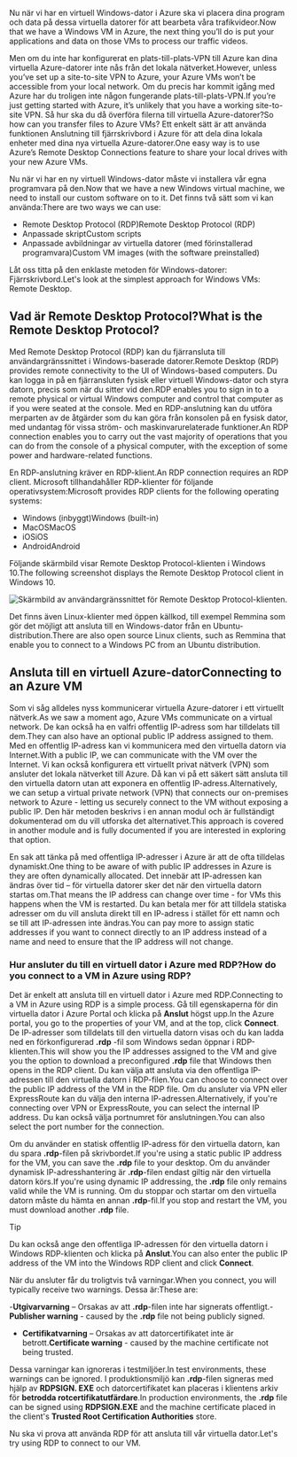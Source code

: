 <span data-ttu-id="89934-101">Nu när vi har en virtuell Windows-dator i Azure ska vi placera dina program och data på dessa virtuella datorer för att bearbeta våra trafikvideor.</span><span class="sxs-lookup"><span data-stu-id="89934-101">Now that we have a Windows VM in Azure, the next thing you’ll do is put your applications and data on those VMs to process our traffic videos.</span></span> 

<span data-ttu-id="89934-102">Men om du inte har konfigurerat en plats-till-plats-VPN till Azure kan dina virtuella Azure-datorer inte nås från det lokala nätverket.</span><span class="sxs-lookup"><span data-stu-id="89934-102">However, unless you’ve set up a site-to-site VPN to Azure, your Azure VMs won’t be accessible from your local network.</span></span> <span data-ttu-id="89934-103">Om du precis har kommit igång med Azure har du troligen inte någon fungerande plats-till-plats-VPN.</span><span class="sxs-lookup"><span data-stu-id="89934-103">If you’re just getting started with Azure, it’s unlikely that you have a working site-to-site VPN.</span></span> <span data-ttu-id="89934-104">Så hur ska du då överföra filerna till virtuella Azure-datorer?</span><span class="sxs-lookup"><span data-stu-id="89934-104">So how can you transfer files to Azure VMs?</span></span> <span data-ttu-id="89934-105">Ett enkelt sätt är att använda funktionen Anslutning till fjärrskrivbord i Azure för att dela dina lokala enheter med dina nya virtuella Azure-datorer.</span><span class="sxs-lookup"><span data-stu-id="89934-105">One easy way is to use Azure’s Remote Desktop Connections feature to share your local drives with your new Azure VMs.</span></span>

<span data-ttu-id="89934-106">Nu när vi har en ny virtuell Windows-dator måste vi installera vår egna programvara på den.</span><span class="sxs-lookup"><span data-stu-id="89934-106">Now that we have a new Windows virtual machine, we need to install our custom software on to it.</span></span> <span data-ttu-id="89934-107">Det finns två sätt som vi kan använda:</span><span class="sxs-lookup"><span data-stu-id="89934-107">There are two ways we can use:</span></span>

- <span data-ttu-id="89934-108">Remote Desktop Protocol (RDP)</span><span class="sxs-lookup"><span data-stu-id="89934-108">Remote Desktop Protocol (RDP)</span></span>
- <span data-ttu-id="89934-109">Anpassade skript</span><span class="sxs-lookup"><span data-stu-id="89934-109">Custom scripts</span></span>
- <span data-ttu-id="89934-110">Anpassade avbildningar av virtuella datorer (med förinstallerad programvara)</span><span class="sxs-lookup"><span data-stu-id="89934-110">Custom VM images (with the software preinstalled)</span></span>

<span data-ttu-id="89934-111">Låt oss titta på den enklaste metoden för Windows-datorer: Fjärrskrivbord.</span><span class="sxs-lookup"><span data-stu-id="89934-111">Let's look at the simplest approach for Windows VMs: Remote Desktop.</span></span>

## <a name="what-is-the-remote-desktop-protocol"></a><span data-ttu-id="89934-112">Vad är Remote Desktop Protocol?</span><span class="sxs-lookup"><span data-stu-id="89934-112">What is the Remote Desktop Protocol?</span></span>

<span data-ttu-id="89934-113">Med Remote Desktop Protocol (RDP) kan du fjärransluta till användargränssnittet i Windows-baserade datorer.</span><span class="sxs-lookup"><span data-stu-id="89934-113">Remote Desktop (RDP) provides remote connectivity to the UI of Windows-based computers.</span></span> <span data-ttu-id="89934-114">Du kan logga in på en fjärransluten fysisk eller virtuell Windows-dator och styra datorn, precis som när du sitter vid den.</span><span class="sxs-lookup"><span data-stu-id="89934-114">RDP enables you to sign in to a remote physical or virtual Windows computer and control that computer as if you were seated at the console.</span></span> <span data-ttu-id="89934-115">Med en RDP-anslutning kan du utföra merparten av de åtgärder som du kan göra från konsolen på en fysisk dator, med undantag för vissa ström- och maskinvarurelaterade funktioner.</span><span class="sxs-lookup"><span data-stu-id="89934-115">An RDP connection enables you to carry out the vast majority of operations that you can do from the console of a physical computer, with the exception of some power and hardware-related functions.</span></span>

<span data-ttu-id="89934-116">En RDP-anslutning kräver en RDP-klient.</span><span class="sxs-lookup"><span data-stu-id="89934-116">An RDP connection requires an RDP client.</span></span> <span data-ttu-id="89934-117">Microsoft tillhandahåller RDP-klienter för följande operativsystem:</span><span class="sxs-lookup"><span data-stu-id="89934-117">Microsoft provides RDP clients for the following operating systems:</span></span>

- <span data-ttu-id="89934-118">Windows (inbyggt)</span><span class="sxs-lookup"><span data-stu-id="89934-118">Windows (built-in)</span></span>
- <span data-ttu-id="89934-119">MacOS</span><span class="sxs-lookup"><span data-stu-id="89934-119">MacOS</span></span>
- <span data-ttu-id="89934-120">iOS</span><span class="sxs-lookup"><span data-stu-id="89934-120">iOS</span></span>
- <span data-ttu-id="89934-121">Android</span><span class="sxs-lookup"><span data-stu-id="89934-121">Android</span></span>

<span data-ttu-id="89934-122">Följande skärmbild visar Remote Desktop Protocol-klienten i Windows 10.</span><span class="sxs-lookup"><span data-stu-id="89934-122">The following screenshot displays the Remote Desktop Protocol client in Windows 10.</span></span>

![Skärmbild av användargränssnittet för Remote Desktop Protocol-klienten.](../media/4-rdp-client.png)

<span data-ttu-id="89934-124">Det finns även Linux-klienter med öppen källkod, till exempel Remmina som gör det möjligt att ansluta till en Windows-dator från en Ubuntu-distribution.</span><span class="sxs-lookup"><span data-stu-id="89934-124">There are also open source Linux clients, such as Remmina that enable you to connect to a Windows PC from an Ubuntu distribution.</span></span>

## <a name="connecting-to-an-azure-vm"></a><span data-ttu-id="89934-125">Ansluta till en virtuell Azure-dator</span><span class="sxs-lookup"><span data-stu-id="89934-125">Connecting to an Azure VM</span></span>

<span data-ttu-id="89934-126">Som vi såg alldeles nyss kommunicerar virtuella Azure-datorer i ett virtuellt nätverk.</span><span class="sxs-lookup"><span data-stu-id="89934-126">As we saw a moment ago, Azure VMs communicate on a virtual network.</span></span> <span data-ttu-id="89934-127">De kan också ha en valfri offentlig IP-adress som har tilldelats till dem.</span><span class="sxs-lookup"><span data-stu-id="89934-127">They can also have an optional public IP address assigned to them.</span></span> <span data-ttu-id="89934-128">Med en offentlig IP-adress kan vi kommunicera med den virtuella datorn via Internet.</span><span class="sxs-lookup"><span data-stu-id="89934-128">With a public IP, we can communicate with the VM over the Internet.</span></span> <span data-ttu-id="89934-129">Vi kan också konfigurera ett virtuellt privat nätverk (VPN) som ansluter det lokala nätverket till Azure. Då kan vi på ett säkert sätt ansluta till den virtuella datorn utan att exponera en offentlig IP-adress.</span><span class="sxs-lookup"><span data-stu-id="89934-129">Alternatively, we can setup a virtual private network (VPN) that connects our on-premises network to Azure - letting us securely connect to the VM without exposing a public IP.</span></span> <span data-ttu-id="89934-130">Den här metoden beskrivs i en annan modul och är fullständigt dokumenterad om du vill utforska det alternativet.</span><span class="sxs-lookup"><span data-stu-id="89934-130">This approach is covered in another module and is fully documented if you are interested in exploring that option.</span></span>

<span data-ttu-id="89934-131">En sak att tänka på med offentliga IP-adresser i Azure är att de ofta tilldelas dynamiskt.</span><span class="sxs-lookup"><span data-stu-id="89934-131">One thing to be aware of with public IP addresses in Azure is they are often dynamically allocated.</span></span> <span data-ttu-id="89934-132">Det innebär att IP-adressen kan ändras över tid – för virtuella datorer sker det när den virtuella datorn startas om.</span><span class="sxs-lookup"><span data-stu-id="89934-132">That means the IP address can change over time - for VMs this happens when the VM is restarted.</span></span> <span data-ttu-id="89934-133">Du kan betala mer för att tilldela statiska adresser om du vill ansluta direkt till en IP-adress i stället för ett namn och se till att IP-adressen inte ändras.</span><span class="sxs-lookup"><span data-stu-id="89934-133">You can pay more to assign static addresses if you want to connect directly to an IP address instead of a name and need to ensure that the IP address will not change.</span></span>

### <a name="how-do-you-connect-to-a-vm-in-azure-using-rdp"></a><span data-ttu-id="89934-134">Hur ansluter du till en virtuell dator i Azure med RDP?</span><span class="sxs-lookup"><span data-stu-id="89934-134">How do you connect to a VM in Azure using RDP?</span></span>

<span data-ttu-id="89934-135">Det är enkelt att ansluta till en virtuell dator i Azure med RDP.</span><span class="sxs-lookup"><span data-stu-id="89934-135">Connecting to a VM in Azure using RDP is a simple process.</span></span> <span data-ttu-id="89934-136">Gå till egenskaperna för din virtuella dator i Azure Portal och klicka på **Anslut** högst upp.</span><span class="sxs-lookup"><span data-stu-id="89934-136">In the Azure portal, you go to the properties of your VM, and at the top, click **Connect**.</span></span> <span data-ttu-id="89934-137">De IP-adresser som tilldelats till den virtuella datorn visas och du kan ladda ned en förkonfigurerad **.rdp** -fil som Windows sedan öppnar i RDP-klienten.</span><span class="sxs-lookup"><span data-stu-id="89934-137">This will show you the IP addresses assigned to the VM and give you the option to download a preconfigured **.rdp** file that Windows then opens in the RDP client.</span></span> <span data-ttu-id="89934-138">Du kan välja att ansluta via den offentliga IP-adressen till den virtuella datorn i RDP-filen.</span><span class="sxs-lookup"><span data-stu-id="89934-138">You can choose to connect over the public IP address of the VM in the RDP file.</span></span> <span data-ttu-id="89934-139">Om du ansluter via VPN eller ExpressRoute kan du välja den interna IP-adressen.</span><span class="sxs-lookup"><span data-stu-id="89934-139">Alternatively, if you're connecting over VPN or ExpressRoute, you can select the internal IP address.</span></span> <span data-ttu-id="89934-140">Du kan också välja portnumret för anslutningen.</span><span class="sxs-lookup"><span data-stu-id="89934-140">You can also select the port number for the connection.</span></span>

<span data-ttu-id="89934-141">Om du använder en statisk offentlig IP-adress för den virtuella datorn, kan du spara **.rdp**-filen på skrivbordet.</span><span class="sxs-lookup"><span data-stu-id="89934-141">If you're using a static public IP address for the VM, you can save the **.rdp** file to your desktop.</span></span> <span data-ttu-id="89934-142">Om du använder dynamisk IP-adresshantering är **.rdp**-filen endast giltig när den virtuella datorn körs.</span><span class="sxs-lookup"><span data-stu-id="89934-142">If you're using dynamic IP addressing, the **.rdp** file only remains valid while the VM is running.</span></span> <span data-ttu-id="89934-143">Om du stoppar och startar om den virtuella datorn måste du hämta en annan **.rdp**-fil.</span><span class="sxs-lookup"><span data-stu-id="89934-143">If you stop and restart the VM, you must download another **.rdp** file.</span></span>

> [!TIP]
> <span data-ttu-id="89934-144">Du kan också ange den offentliga IP-adressen för den virtuella datorn i Windows RDP-klienten och klicka på **Anslut**.</span><span class="sxs-lookup"><span data-stu-id="89934-144">You can also enter the public IP address of the VM into the Windows RDP client and click **Connect**.</span></span>

<span data-ttu-id="89934-145">När du ansluter får du troligtvis två varningar.</span><span class="sxs-lookup"><span data-stu-id="89934-145">When you connect, you will typically receive two warnings.</span></span> <span data-ttu-id="89934-146">Dessa är:</span><span class="sxs-lookup"><span data-stu-id="89934-146">These are:</span></span>

<span data-ttu-id="89934-147">-**Utgivarvarning** – Orsakas av att **.rdp**-filen inte har signerats offentligt.</span><span class="sxs-lookup"><span data-stu-id="89934-147">-**Publisher warning** - caused by the **.rdp** file not being publicly signed.</span></span>
- <span data-ttu-id="89934-148">**Certifikatvarning** – Orsakas av att datorcertifikatet inte är betrott.</span><span class="sxs-lookup"><span data-stu-id="89934-148">**Certificate warning** - caused by the machine certificate not being trusted.</span></span>

<span data-ttu-id="89934-149">Dessa varningar kan ignoreras i testmiljöer.</span><span class="sxs-lookup"><span data-stu-id="89934-149">In test environments, these warnings can be ignored.</span></span> <span data-ttu-id="89934-150">I produktionsmiljö kan **.rdp**-filen signeras med hjälp av **RDPSIGN. EXE** och datorcertifikatet kan placeras i klientens arkiv för **betrodda rotcertifikatutfärdare**.</span><span class="sxs-lookup"><span data-stu-id="89934-150">In production environments, the **.rdp** file can be signed using **RDPSIGN.EXE** and the machine certificate placed in the client's **Trusted Root Certification Authorities** store.</span></span>

<span data-ttu-id="89934-151">Nu ska vi prova att använda RDP för att ansluta till vår virtuella dator.</span><span class="sxs-lookup"><span data-stu-id="89934-151">Let's try using RDP to connect to our VM.</span></span>